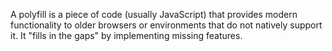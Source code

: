 A polyfill is a piece of code (usually JavaScript) that provides modern functionality to older browsers or environments that do not natively support it. It "fills in the gaps" by implementing missing features.
